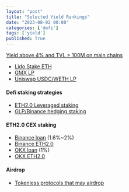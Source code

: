 ```yaml
---
layout: "post"
title: "Selected Yield Rankings"
date: "2023-08-02 00:00"
categories: ['defi']
tags: ['yield']
published: True
---
```


[Yield above 4% and TVL > 100M on main chains](https://defillama.com/yields?minTvl=100000000&maxTvl=&minApy=4&maxApy=&chain=Ethereum&chain=Arbitrum&chain=BSC)

<!--more-->

* [Lido Stake ETH](https://stake.lido.fi/)
* [GMX LP](https://app.gmx.io/#/earn)
* [Uniswap USDC/WETH LP](https://app.uniswap.org/#/add/0xa0b86991c6218b36c1d19d4a2e9eb0ce3606eb48/0xc02aaa39b223fe8d0a0e5c4f27ead9083c756cc2/500?chain=mainnet)

#### Defi staking strategies

* [ETH2.0 Leveraged staking](https://app.defisaver.com/recipes/leveraged-staking)
* [GLP/Binance hedging staking](https://app.solv.finance/earn/open-fund/detail/2)

#### ETH2.0 CEX staking

* [Binance loan](https://www.binance.com/loan) (1.6%~2%)
* [Binance ETH2.0](https://www.binance.com/eth2)
* [OKX loan](https://www.okx.com/loan) (1%)
* [OKX ETH2.0](https://www.okx.com/earn/eth2)

#### Airdrop

* [Tokenless protocols that may airdrop](https://defillama.com/airdrops?hideForks=true&chain=Ethereum&chain=BSC&chain=Arbitrum&chain=Solana&chain=Polygon&chain=Optimism&chain=Base&chain=zkSync+Era&chain=Linea&chain=Scroll)

